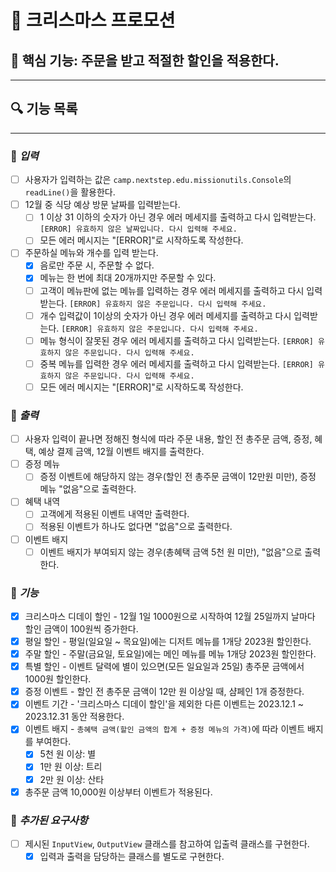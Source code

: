 # 🎄 크리스마스 프로모션

## 🎯 핵심 기능: 주문을 받고 적절한 할인을 적용한다.

---

## 🔍 기능 목록

---

### 📌 *입력*
- [ ] 사용자가 입력하는 값은 `camp.nextstep.edu.missionutils.Console`의 `readLine()`을 활용한다.
- [ ] 12월 중 식당 예상 방문 날짜를 입력받는다.
  - [ ] 1 이상 31 이하의 숫자가 아닌 경우 에러 메세지를 출력하고 다시 입력받는다. `[ERROR] 유효하지 않은 날짜입니다. 다시 입력해 주세요.`
  - [ ] 모든 에러 메시지는 "[ERROR]"로 시작하도록 작성한다.
- [ ] 주문하실 메뉴와 개수를 입력 받는다.
  - [x] 음로만 주문 시, 주문할 수 없다.
  - [x] 메뉴는 한 번에 최대 20개까지만 주문할 수 있다.
  - [ ] 고객이 메뉴판에 없는 메뉴를 입력하는 경우 에러 메세지를 출력하고 다시 입력받는다. `[ERROR] 유효하지 않은 주문입니다. 다시 입력해 주세요.`
  - [ ] 개수 입력값이 1이상의 숫자가 아닌 경우 에러 메세지를 출력하고 다시 입력받는다. `[ERROR] 유효하지 않은 주문입니다. 다시 입력해 주세요.`
  - [ ] 메뉴 형식이 잘못된 경우 에러 메세지를 출력하고 다시 입력받는다. `[ERROR] 유효하지 않은 주문입니다. 다시 입력해 주세요.`
  - [ ] 중복 메뉴를 입력한 경우 에러 메세지를 출력하고 다시 입력받는다. `[ERROR] 유효하지 않은 주문입니다. 다시 입력해 주세요.`
  - [ ] 모든 에러 메시지는 "[ERROR]"로 시작하도록 작성한다.

### 📌 *출력*
- [ ] 사용자 입력이 끝나면 정해진 형식에 따라 주문 내용, 할인 전 총주문 금액, 증정, 혜택, 예상 결제 금액, 12월 이벤트 배지를 출력한다.
- [ ] 증정 메뉴
  - [ ] 증정 이벤트에 해당하지 않는 경우(할인 전 총주문 금액이 12만원 미만), 증정 메뉴 "없음"으로 출력한다.
- [ ] 혜택 내역
  - [ ] 고객에게 적용된 이벤트 내역만 출력한다.
  - [ ] 적용된 이벤트가 하나도 없다면 "없음"으로 출력한다.
- [ ] 이벤트 배지
  - [ ] 이벤트 배지가 부여되지 않는 경우(총혜택 금액 5천 원 미만), "없음"으로 출력한다.

### 📌 *기능*
- [x] 크리스마스 디데이 할인 - 12월 1일 1000원으로 시작하여 12월 25일까지 날마다 할인 금액이 100원씩 증가한다.
- [x] 평일 할인 - 평일(일요일 ~ 목요일)에는 디저트 메뉴를 1개당 2023원 할인한다.
- [x] 주말 할인 - 주말(금요일, 토요일)에는 메인 메뉴를 메뉴 1개당 2023원 할인한다.
- [x] 특별 할인 - 이벤트 달력에 별이 있으면(모든 일요일과 25일) 총주문 금액에서 1000원 할인한다.
- [x] 증정 이벤트 - 할인 전 총주문 금액이 12만 원 이상일 때, 샴페인 1개 증정한다.
- [x] 이벤트 기간 - '크리스마스 디데이 할인'을 제외한 다른 이벤트는 2023.12.1 ~ 2023.12.31 동안 적용한다.
- [x] 이벤트 배지 - `총혜택 금액(할인 금액의 합계 + 증정 메뉴의 가격)`에 따라 이벤트 배지를 부여한다.
  - [x] 5천 원 이상: 별
  - [x] 1만 원 이상: 트리
  - [x] 2만 원 이상: 산타
- [x] 총주문 금액 10,000원 이상부터 이벤트가 적용된다.

### 📌 *추가된 요구사항*
- [ ] 제시된 `InputView`, `OutputView` 클래스를 참고하여 입출력 클래스를 구현한다.
  - [x] 입력과 출력을 담당하는 클래스를 별도로 구현한다.